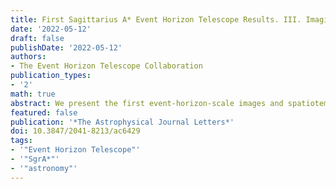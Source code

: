 ```yaml
---
title: First Sagittarius A* Event Horizon Telescope Results. III. Imaging of the Galactic Center Supermassive Black Hole
date: '2022-05-12'
draft: false
publishDate: '2022-05-12'
authors:
- The Event Horizon Telescope Collaboration
publication_types:
- '2'
math: true
abstract: We present the first event-horizon-scale images and spatiotemporal analysis of Sgr A$^\ast$ taken with the Event Horizon Telescope in $2017$ April at a wavelength of $1.3 \mathrm{mm}$. Imaging of Sgr A$^\ast$ has been conducted through surveys over a wide range of imaging assumptions using the classical CLEAN algorithm, regularized maximum likelihood methods, and a Bayesian posterior sampling method. Different prescriptions have been used to account for scattering effects by the interstellar medium toward the Galactic center. Mitigation of the rapid intraday variability that characterizes Sgr A$^\ast$ has been carried out through the addition of a "variability noise budget" in the observed visibilities, facilitating the reconstruction of static full-track images. Our static reconstructions of Sgr A$^\ast$ can be clustered into four representative morphologies that correspond to ring images with three different azimuthal brightness distributions and a small cluster that contains diverse nonring morphologies. Based on our extensive analysis of the effects of sparse $(u, v)$-coverage, source variability, and interstellar scattering, as well as studies of simulated visibility data, we conclude that the Event Horizon Telescope Sgr A$^\ast$ data show compelling evidence for an image that is dominated by a bright ring of emission with a ring diameter of $\sim 50 \mu\mathrm{as}$, consistent with the expected "shadow" of a $4 \times 10^6 M_\odot$ black hole in the Galactic center located at a distance of $8 kpc$.
featured: false
publication: '*The Astrophysical Journal Letters*'
doi: 10.3847/2041-8213/ac6429
tags:
- '"Event Horizon Telescope"'
- '"SgrA*"'
- '"astronomy"'
---
```

